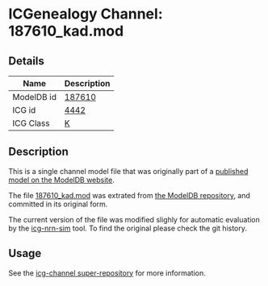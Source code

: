 # ICGenealogy Channel: 187610\_kad.mod

## Details

Name | Description
---- | -----------
ModelDB id | [187610](http://senselab.med.yale.edu/ModelDB/ShowModel.cshtml?model=187610)
ICG id | [4442](http://icg.neurotheory.ox.ac.uk/channels/1/4442)
ICG Class | [K](http://icg.neurotheory.ox.ac.uk/channels/1)

## Description

This is a single channel model file that was originally part of a [published model on the ModelDB website](http://senselab.med.yale.edu/mModelDB/ShowModel.cshtml?model=187610).


The file [187610\_kad.mod](187610_kad.mod) was extrated from [the ModelDB repository](http://senselab.med.yale.edu/ModelDB/ShowModel.cshtml?model=187610), and committed in its original form.

The current version of the file was modified slighly for automatic evaluation by the [icg-nrn-sim](https://github.com/icgenealogy/icg-nrn-sim) tool. To find the original please check the git history.


## Usage

See the [icg-channel super-repository](https://github.com/icgenealogy/icg-channels) for more information.